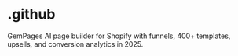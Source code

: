 # .github
GemPages AI page builder for Shopify with funnels, 400+ templates, upsells, and conversion analytics in 2025.
